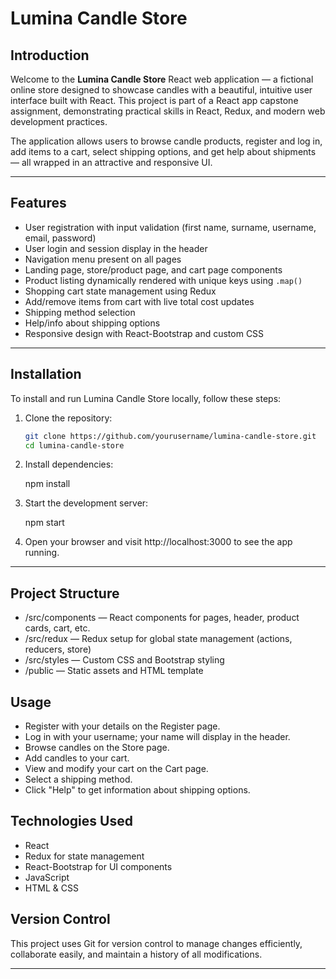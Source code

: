 # Lumina Candle Store

## Introduction

Welcome to the **Lumina Candle Store** React web application — a fictional online store designed to showcase candles with a beautiful, intuitive user interface built with React. This project is part of a React app capstone assignment, demonstrating practical skills in React, Redux, and modern web development practices.

The application allows users to browse candle products, register and log in, add items to a cart, select shipping options, and get help about shipments — all wrapped in an attractive and responsive UI.

---

## Features

- User registration with input validation (first name, surname, username, email, password)
- User login and session display in the header
- Navigation menu present on all pages
- Landing page, store/product page, and cart page components
- Product listing dynamically rendered with unique keys using `.map()`
- Shopping cart state management using Redux
- Add/remove items from cart with live total cost updates
- Shipping method selection
- Help/info about shipping options
- Responsive design with React-Bootstrap and custom CSS

---

## Installation

To install and run Lumina Candle Store locally, follow these steps:

1. Clone the repository:

   ```bash
   git clone https://github.com/yourusername/lumina-candle-store.git
   cd lumina-candle-store

   ```

2. Install dependencies:

   npm install

3. Start the development server:

   npm start

4. Open your browser and visit http://localhost:3000 to see the app running.

---

## Project Structure

- /src/components — React components for pages, header, product cards, cart, etc.
- /src/redux — Redux setup for global state management (actions, reducers, store)
- /src/styles — Custom CSS and Bootstrap styling
- /public — Static assets and HTML template

## Usage

- Register with your details on the Register page.
- Log in with your username; your name will display in the header.
- Browse candles on the Store page.
- Add candles to your cart.
- View and modify your cart on the Cart page.
- Select a shipping method.
- Click "Help" to get information about shipping options.

## Technologies Used

- React
- Redux for state management
- React-Bootstrap for UI components
- JavaScript
- HTML & CSS

## Version Control

This project uses Git for version control to manage changes efficiently, collaborate easily, and maintain a history of all modifications.

---
